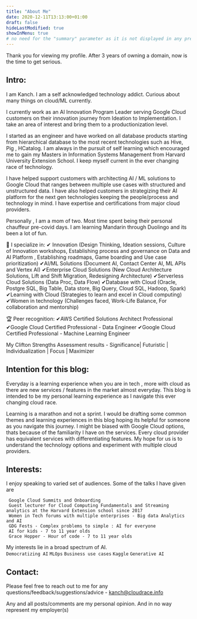 ```yaml
---
title: "About Me"
date: 2020-12-11T13:13:00+01:00
draft: false
hideLastModified: true
showInMenu: true
# no need for the "summary" parameter as it is not displayed in any previews
---
```


Thank you for viewing my profile. After 3 years of owning a domain, now is the time to get serious. 

## Intro:
I am Kanch. I am a self acknowledged technology addict. Curious about many things on cloud/ML currently. 

I currently work as an AI Innovation Program Leader serving Google Cloud customers on their innovation journey from Ideation to Implementation. I take an area of interest and bring them to a productionization level.

I started as an engineer and have worked on all database products starting from hierarchical database to the most recent technologies such as Hive, Pig , HCatalog. I am always in the pursuit of self learning which encouraged me to gain my Masters in Information Systems Management from Harvard University Extension School. I keep myself current in the ever changing race of technology.

I have helped support customers with architecting AI / ML solutions to Google Cloud that ranges between multiple use cases with structured and unstructured data. I have also helped customers in strategizing their AI platform for the next gen technologies keeping the people/process and technology in mind. I have expertise and certifications from major cloud providers.

Personally , I am a mom of two. Most time spent being their personal chauffeur pre-covid days. I am learning Mandarin through Duolingo and its been a lot of fun.

👥 I specialize in:
✔ Innovation (Design Thinking, Ideation sessions, Culture of Innovation workshops, Establishing process and governance on Data and AI Platform , Establishing roadmaps, Game boarding and Use case prioritization)
✔AI/ML Solutions (Document AI, Contact Center AI, ML APIs and Vertex AI)
✔Enterprise Cloud Solutions (New Cloud Architecture Solutions, Lift and Shift Migration, Redesigning Architecture)
✔Serverless Cloud Solutions (Data Proc, Data Flow)
✔Database with Cloud (Oracle, Postgre SQL, Big Table, Data store, Big Query, Cloud SQL, Hadoop, Spark)
✔Learning with Cloud (Strategies to learn and excel in Cloud computing)
✔Women in technology (Challenges faced, Work-Life Balance, For collaboration and mentorship)

🏆 Peer recognition: 
✔AWS Certified Solutions Architect Professional
✔Google Cloud Certified Professional - Data Engineer
✔Google Cloud Certified Professional - Machine Learning Engineer

My Clifton Strengths Assessment results - Significance| Futuristic | Individualization | Focus | Maximizer

## Intention for this blog:
Everyday is a learning experience when you are in tech , more with cloud as there are new services / features in the market almost everyday. 
This blog is intended to be my personal learning experience as I navigate this ever changing cloud race. 

Learning is a marathon and not a sprint. I would be drafting some common themes and learning experiences in this blog hoping its helpful for someone as you navigate this journey. I might be biased with Google Cloud options, thats because of the familiarity I have on the services. Every cloud provider has equivalent services with differentiating features. My hope for us is to understand the technology options and experiment with multiple cloud providers.

## Interests:

I enjoy speaking to varied set of audiences. Some of the talks I have given are

```
 Google Cloud Summits and Onboarding
 Guest lecturer for Cloud Computing Fundamentals and Streaming analytics at the Harvard Extension school since 2017
 Women in Tech forums with multiple enterprises - Big data Analytics and AI
 GDG Fests - Complex problems to simple : AI for everyone
 AI for kids - 7 to 11 year olds
 Grace Hopper - Hour of code - 7 to 11 year olds
```

My interests lie in a broad spectrum of AI.\
         `Democratizing AI` `MLOps` `Business use cases` `Kaggle` `Generative AI`

## Contact:
Please feel free to reach out to me for any questions/feedback/suggestions/advice - kanch@cloudrace.info

Any and all posts/comments are my personal opinion. And in no way represent my employer(s)


